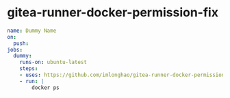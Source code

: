 # gitea-runner-docker-permission-fix

```yaml
name: Dummy Name
on:
  push:
jobs:
  dummy:
    runs-on: ubuntu-latest
    steps:
    - uses: https://github.com/imlonghao/gitea-runner-docker-permission-fix@main
    - run: |
        docker ps
```
